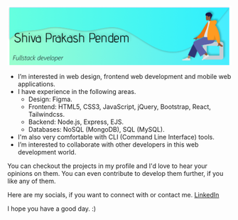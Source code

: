 <img title="GitHub Banner" src="resources/FullStackDev.png" alt="Banner with name and an illustration of a person" />


- I’m interested in web design, frontend web development and mobile web applications.
- I have experience in the following areas.
    * Design: Figma. 
    * Frontend: HTML5, CSS3, JavaScript, jQuery, Bootstrap, React, Tailwindcss.
    * Backend: Node.js, Express, EJS.
    * Databases: NoSQL (MongoDB), SQL (MySQL).
- I'm also very comfortable with CLI (Command Line Interface) tools.
- I’m interested to collaborate with other developers in this web development world.

You can checkout the projects in my profile and I'd love to hear your opinions on them. You can even contribute to develop them further, if you like any of them.

Here are my socials, if you want to connect with or contact me.
[LinkedIn](https://www.linkedin.com/in/shiva-pendem)

I hope you have a good day. :)

<!---
shivaprakash-sudo/shivaprakash-sudo is a ✨ special ✨ repository because its `README.md` (this file) appears on your GitHub profile.
You can click the Preview link to take a look at your changes.
--->

